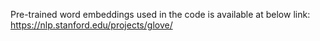 Pre-trained word embeddings used in the code is available at below link:<br>
https://nlp.stanford.edu/projects/glove/
